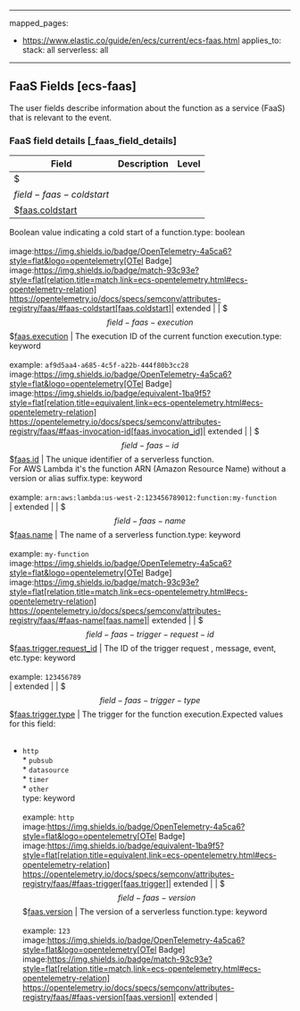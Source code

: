 <!-- This file is automatically generated. Don't edit it manually! -->

---
mapped_pages:
  - https://www.elastic.co/guide/en/ecs/current/ecs-faas.html
applies_to:
  stack: all
  serverless: all
---

## FaaS Fields [ecs-faas]

The user fields describe information about the function as a service (FaaS) that is relevant to the event.

### FaaS field details [_faas_field_details]

| Field  | Description | Level |
|---|---|---|
| $$$field-faas-coldstart$$$[faas.coldstart](#field-faas-coldstart) |
Boolean value indicating a cold start of a function.type: boolean<br><br>
image:https://img.shields.io/badge/OpenTelemetry-4a5ca6?style=flat&logo=opentelemetry[OTel Badge] image:https://img.shields.io/badge/match-93c93e?style=flat[relation,title=match,link=ecs-opentelemetry.html#ecs-opentelemetry-relation] https://opentelemetry.io/docs/specs/semconv/attributes-registry/faas/#faas-coldstart[faas.coldstart]| extended |
| $$$field-faas-execution$$$[faas.execution](#field-faas-execution) |
The execution ID of the current function execution.type: keyword<br><br>
example: `af9d5aa4-a685-4c5f-a22b-444f80b3cc28`<br>image:https://img.shields.io/badge/OpenTelemetry-4a5ca6?style=flat&logo=opentelemetry[OTel Badge] image:https://img.shields.io/badge/equivalent-1ba9f5?style=flat[relation,title=equivalent,link=ecs-opentelemetry.html#ecs-opentelemetry-relation] https://opentelemetry.io/docs/specs/semconv/attributes-registry/faas/#faas-invocation-id[faas.invocation_id]| extended |
| $$$field-faas-id$$$[faas.id](#field-faas-id) |
The unique identifier of a serverless function.<br>For AWS Lambda it's the function ARN (Amazon Resource Name) without a version or alias suffix.type: keyword<br><br>
example: `arn:aws:lambda:us-west-2:123456789012:function:my-function`<br>| extended |
| $$$field-faas-name$$$[faas.name](#field-faas-name) |
The name of a serverless function.type: keyword<br><br>
example: `my-function`<br>image:https://img.shields.io/badge/OpenTelemetry-4a5ca6?style=flat&logo=opentelemetry[OTel Badge] image:https://img.shields.io/badge/match-93c93e?style=flat[relation,title=match,link=ecs-opentelemetry.html#ecs-opentelemetry-relation] https://opentelemetry.io/docs/specs/semconv/attributes-registry/faas/#faas-name[faas.name]| extended |
| $$$field-faas-trigger-request-id$$$[faas.trigger.request_id](#field-faas-trigger-request-id) |
The ID of the trigger request , message, event, etc.type: keyword<br><br>
example: `123456789`<br>| extended |
| $$$field-faas-trigger-type$$$[faas.trigger.type](#field-faas-trigger-type) |
The trigger for the function execution.Expected values for this field:<br><br>
* `http`<br>* `pubsub`<br>* `datasource`<br>* `timer`<br>* `other`<br>type: keyword<br><br>
example: `http`<br>image:https://img.shields.io/badge/OpenTelemetry-4a5ca6?style=flat&logo=opentelemetry[OTel Badge] image:https://img.shields.io/badge/equivalent-1ba9f5?style=flat[relation,title=equivalent,link=ecs-opentelemetry.html#ecs-opentelemetry-relation] https://opentelemetry.io/docs/specs/semconv/attributes-registry/faas/#faas-trigger[faas.trigger]| extended |
| $$$field-faas-version$$$[faas.version](#field-faas-version) |
The version of a serverless function.type: keyword<br><br>
example: `123`<br>image:https://img.shields.io/badge/OpenTelemetry-4a5ca6?style=flat&logo=opentelemetry[OTel Badge] image:https://img.shields.io/badge/match-93c93e?style=flat[relation,title=match,link=ecs-opentelemetry.html#ecs-opentelemetry-relation] https://opentelemetry.io/docs/specs/semconv/attributes-registry/faas/#faas-version[faas.version]| extended |


